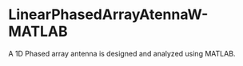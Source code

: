 # LinearPhasedArrayAtennaW-MATLAB
A 1D Phased array antenna is designed and analyzed using MATLAB. 
